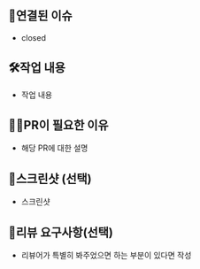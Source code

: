 ## 🔧연결된 이슈
- closed

## 🛠️작업 내용
- 작업 내용

## 🤷‍♂️PR이 필요한 이유
- 해당 PR에 대한 설명

## 📸스크린샷 (선택)
- 스크린샷

## 💬리뷰 요구사항(선택)
- 리뷰어가 특별히 봐주었으면 하는 부분이 있다면 작성
